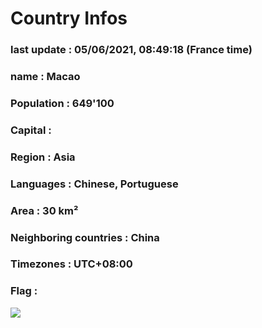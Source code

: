 # Country  Infos
### last update : 05/06/2021, 08:49:18 (France time)

### name : Macao
### Population : 649'100
### Capital : 
### Region : Asia
### Languages : Chinese, Portuguese
### Area : 30 km²
### Neighboring countries : China
### Timezones : UTC+08:00

### Flag :
![](https://restcountries.eu/data/mac.svg)